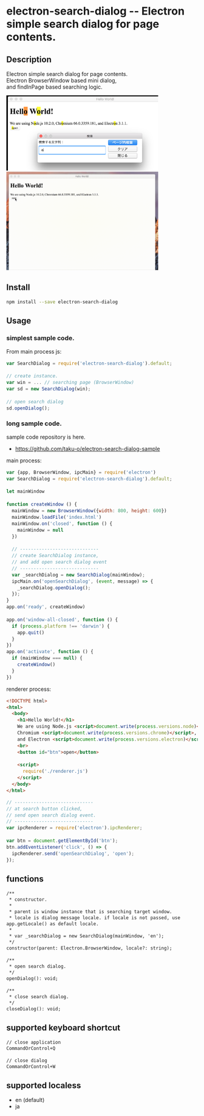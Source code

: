 electron-search-dialog -- Electron simple search dialog for page contents.
===========================================

## Description

Electron simple search dialog for page contents.  
Electron BrowserWindow based mini dialog,  
and findInPage based searching logic.

<img src="https://raw.githubusercontent.com/taku-o/electron-search-dialog-sample/master/ss-mini.png" width="400">

<img src="https://raw.githubusercontent.com/taku-o/electron-search-dialog-sample/master/animation.gif" width="400">

## Install

```bash
npm install --save electron-search-dialog
````

## Usage

### simplest sample code.
From main process js:

```js
var SearchDialog = require('electron-search-dialog').default;

// create instance.
var win = ... // searching page (BrowserWindow)
var sd = new SearchDialog(win);

// open search dialog
sd.openDialog();
```

### long sample code.
sample code repository is here.
- https://github.com/taku-o/electron-search-dialog-sample

main process:
```js
var {app, BrowserWindow, ipcMain} = require('electron')
var SearchDialog = require('electron-search-dialog').default;

let mainWindow

function createWindow () {
  mainWindow = new BrowserWindow({width: 800, height: 600})
  mainWindow.loadFile('index.html')
  mainWindow.on('closed', function () {
    mainWindow = null
  })

  // -----------------------------
  // create SearchDialog instance,
  // and add open search dialog event
  // -----------------------------
  var _searchDialog = new SearchDialog(mainWindow);
  ipcMain.on('openSearchDialog', (event, message) => {
    _searchDialog.openDialog();
  });
}
app.on('ready', createWindow)

app.on('window-all-closed', function () {
  if (process.platform !== 'darwin') {
    app.quit()
  }
})
app.on('activate', function () {
  if (mainWindow === null) {
    createWindow()
  }
})
```

renderer process:
```html
<!DOCTYPE html>
<html>
  <body>
    <h1>Hello World!</h1>
    We are using Node.js <script>document.write(process.versions.node)</script>,
    Chromium <script>document.write(process.versions.chrome)</script>,
    and Electron <script>document.write(process.versions.electron)</script>.
    <br>
    <button id="btn">open</button>

    <script>
      require('./renderer.js')
    </script>
  </body>
</html>
```

```js
// -----------------------------
// at search button clicked,
// send open search dialog event.
// -----------------------------
var ipcRenderer = require('electron').ipcRenderer;

var btn = document.getElementById('btn');
btn.addEventListener('click', () => {
  ipcRenderer.send('openSearchDialog', 'open');
});
```

## functions

```
/**
 * constructor.
 *
 * parent is window instance that is searching target window.
 * locale is dialog message locale. if locale is not passed, use app.getLocale() as default locale.
 * 
 * var _searchDialog = new SearchDialog(mainWindow, 'en');
 */
constructor(parent: Electron.BrowserWindow, locale?: string);

/**
 * open search dialog.
 */
openDialog(): void;

/**
 * close search dialog.
 */
closeDialog(): void;
```

## supported keyboard shortcut

```
// close application
CommandOrControl+Q

// close dialog
CommandOrControl+W
```

## supported localess
- en (default)
- ja


